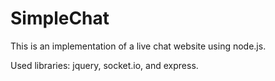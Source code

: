# SimpleChat

This is an implementation of a live chat
website using node.js.

Used libraries: jquery, socket.io, and express.
